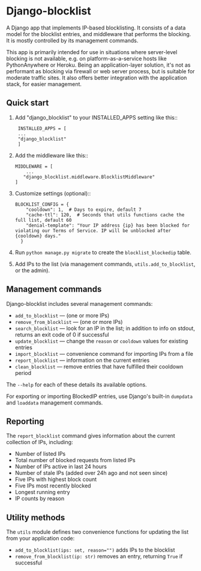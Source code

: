 # Django-blocklist
A Django app that implements IP-based blocklisting. It consists of a data model for the blocklist entries, and middleware that performs the blocking. It is mostly controlled by its management commands.

This app is primarily intended for use in situations where server-level blocking is not available, e.g. on platform-as-a-service hosts like PythonAnywhere or Heroku. Being an application-layer solution, it's not as performant as blocking via firewall or web server process, but is suitable for moderate traffic sites. It also offers better integration with the application stack, for easier management.

## Quick start
1. Add "django_blocklist" to your INSTALLED_APPS setting like this::

        INSTALLED_APPS = [
        ...
        "django_blocklist"
        ]

2. Add the middleware like this::

       MIDDLEWARE = [
           ...
          "django_blocklist.middleware.BlocklistMiddleware"
       ]

3. Customize settings (optional)::

       BLOCKLIST_CONFIG = {
           "cooldown": 1,  # Days to expire, default 7
           "cache-ttl": 120,  # Seconds that utils functions cache the full list, default 60
           "denial-template": "Your IP address {ip} has been blocked for violating our Terms of Service. IP will be unblocked after {cooldown} days."
         }

4. Run `python manage.py migrate` to create the `blocklist_blockedip` table.
5. Add IPs to the list (via management commands,  `utils.add_to_blocklist`, or the admin).

## Management commands
Django-blocklist includes several management commands:

* `add_to_blocklist` &mdash; (one or more IPs)
* `remove_from_blocklist` &mdash; (one or more IPs)
* `search_blocklist` &mdash; look for an IP in the list; in addition to info on stdout, returns an exit code of 0 if successful
* `update_blocklist` &mdash; change the `reason` or `cooldown` values for existing entries
* `import_blocklist` &mdash; convenience command for importing IPs from a file
* `report_blocklist` &mdash; information on the current entries
* `clean_blocklist` &mdash; remove entries that have fulfilled their cooldown period

The `--help` for each of these details its available options.

For exporting or importing BlockedIP entries, use Django's built-in `dumpdata` and `loaddata` management commands.

## Reporting
The `report_blocklist` command gives information about the current collection of IPs, including:
* Number of listed IPs
* Total number of blocked requests from listed IPs
* Number of IPs active in last 24 hours
* Number of stale IPs (added over 24h ago and not seen since)
* Five IPs with highest block count
* Five IPs most recently blocked
* Longest running entry
* IP counts by reason

## Utility methods
The `utils` module defines two convenience functions for updating the list from your application code:
* `add_to_blocklist(ips: set, reason="")` adds IPs to the blocklist
* `remove_from_blocklist(ip: str)` removes an entry, returning `True` if successful